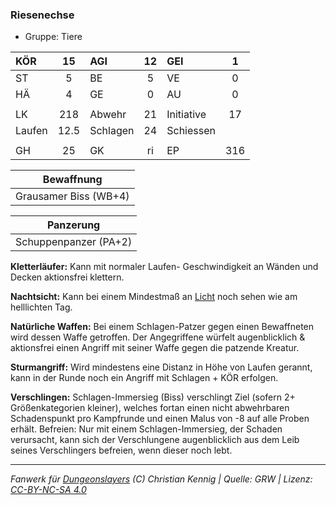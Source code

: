 ### Riesenechse

- Gruppe: Tiere

| KÖR    |  15  | AGI      | 12  | GEI        |  1  |
| :----- | :--: | :------- | :-: | :--------- | :-: |
| ST     |  5   | BE       |  5  | VE         |  0  |
| HÄ     |  4   | GE       |  0  | AU         |  0  |
|        |      |          |     |            |     |
| LK     | 218  | Abwehr   | 21  | Initiative | 17  |
| Laufen | 12.5 | Schlagen | 24  | Schiessen  |     |
|        |      |          |     |            |     |
| GH     |  25  | GK       | ri  | EP         | 316 |

|      Bewaffnung       |
| :-------------------: |
| Grausamer Biss (WB+4) |

|       Panzerung       |
| :-------------------: |
| Schuppenpanzer (PA+2) |

**Kletterläufer:** Kann mit normaler Laufen- Geschwindigkeit an Wänden und Decken aktionsfrei klettern.

**Nachtsicht:** Kann bei einem Mindestmaß an [Licht](../../grw/zauber/licht.md) noch sehen wie am helllichten Tag.

**Natürliche Waffen:** Bei einem Schlagen-Patzer gegen einen Bewaffneten wird dessen Waffe getroffen. Der Angegriffene würfelt augenblicklich & aktionsfrei einen Angriff mit seiner Waffe gegen die patzende Kreatur.

**Sturmangriff:** Wird mindestens eine Distanz in Höhe von Laufen gerannt, kann in der Runde noch ein Angriff mit Schlagen + KÖR erfolgen.

**Verschlingen:** Schlagen-Immersieg (Biss) verschlingt Ziel (sofern 2+ Größenkategorien kleiner), welches fortan einen nicht abwehrbaren Schadenspunkt pro Kampfrunde und einen Malus von -8 auf alle Proben erhält. Befreien: Nur mit einem Schlagen-Immersieg, der Schaden verursacht, kann sich der Verschlungene augenblicklich aus dem Leib seines Verschlingers befreien, wenn dieser noch lebt.

---

_Fanwerk für [Dungeonslayers](https://www.dungeonslayers.net/) (C) Christian Kennig | Quelle: GRW | Lizenz: [CC-BY-NC-SA 4.0](https://creativecommons.org/licenses/by-nc-sa/4.0/deed.de)_
